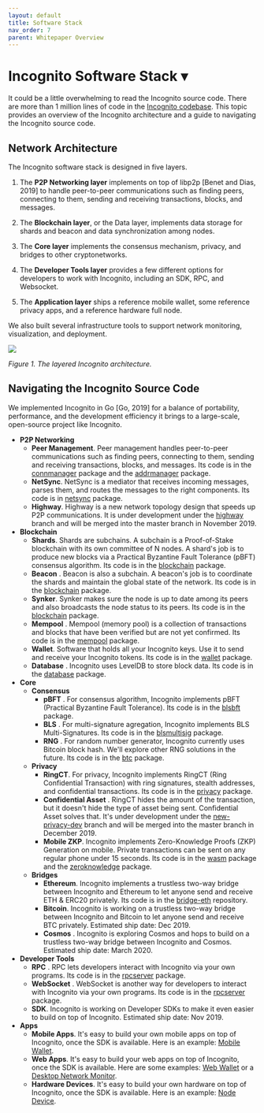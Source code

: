 ```yaml
---
layout: default
title: Software Stack
nav_order: 7
parent: Whitepaper Overview
---
```


# Incognito Software Stack ▾

It could be a little overwhelming to read the Incognito source code. There are more than 1 million lines of code in the [Incognito codebase](https://github.com/incognitochain). This topic provides an overview of the Incognito architecture and a guide to navigating the Incognito source code.

## Network Architecture

The Incognito software stack is designed in five layers.

1. The **P2P Networking layer** implements on top of libp2p [Benet and Dias, 2019] to handle peer-to-peer communications such as finding peers, connecting to them, sending and receiving transactions, blocks, and messages.

2. The **Blockchain layer**, or the Data layer, implements data storage for shards and beacon and data synchronization among nodes.

3. The **Core layer** implements the consensus mechanism, privacy, and bridges to other cryptonetworks.

4. The **Developer Tools layer** provides a few different options for developers to work with Incognito, including an SDK, RPC, and Websocket.

5. The **Application layer** ships a reference mobile wallet, some reference privacy apps, and a reference hardware full node.

We also built several infrastructure tools to support network monitoring, visualization, and deployment.

![](https://we.incognito.org/uploads/default/original/1X/e6b7dc9937de229953b1c9056896e8c1641da36d.png) 

*Figure 1. The layered Incognito architecture.*


## Navigating the Incognito Source Code

We implemented Incognito in Go [Go, 2019] for a balance of portability, performance, and the development efficiency it brings to a large-scale, open-source project like Incognito.

* **P2P Networking**
  * **Peer Management**. Peer management handles peer-to-peer communications such as finding peers, connecting to them, sending and receiving transactions, blocks, and messages. Its code is in the [connmanager](https://github.com/incognitochain/incognito-chain/tree/master/connmanager) package and the [addrmanager](https://github.com/incognitochain/incognito-chain/tree/master/addrmanager) package.
  * **NetSync**. NetSync is a mediator that receives incoming messages, parses them, and routes the messages to the right components. Its code is in [netsync](https://github.com/incognitochain/incognito-chain/tree/master/netsync) package.
  * **Highway**. Highway is a new network topology design that speeds up P2P communications. It is under development under the [highway](https://github.com/incognitochain/incognito-chain/tree/highway) branch and will be merged into the master branch in November 2019.
* **Blockchain**
  * **Shards**. Shards are subchains. A subchain is a Proof-of-Stake blockchain with its own committee of N nodes. A shard's job is to produce new blocks via a Practical Byzantine Fault Tolerance (pBFT) consensus algorithm. Its code is in the [blockchain](https://github.com/incognitochain/incognito-chain/tree/master/blockchain) package.
  * **Beacon** . Beacon is also a subchain. A beacon's job is to coordinate the shards and maintain the global state of the network. Its code is in the [blockchain](https://github.com/incognitochain/incognito-chain/tree/master/blockchain) package.
  * **Synker**. Synker makes sure the node is up to date among its peers and also broadcasts the node status to its peers. Its code is in the [blockchain](https://github.com/incognitochain/incognito-chain/tree/master/blockchain) package.
  * **Mempool** . Mempool (memory pool) is a collection of transactions and blocks that have been verified but are not yet confirmed. Its code is in the [mempool](https://github.com/incognitochain/incognito-chain/tree/master/mempool) package.
  * **Wallet**. Software that holds all your Incognito keys. Use it to send and receive your Incognito tokens. Its code is in the [wallet](https://github.com/incognitochain/incognito-chain/tree/master/wallet) package.
  * **Database** . Incognito uses LevelDB to store block data. Its code is in the [database](https://github.com/incognitochain/incognito-chain/tree/master/database) package.
* **Core**
  * **Consensus**
    * **pBFT** . For consensus algorithm, Incognito implements pBFT (Practical Byzantine Fault Tolerance). Its code is in the [blsbft](https://github.com/incognitochain/incognito-chain/tree/master/consensus/blsbft) package.
    * **BLS** . For multi-signature agregation, Incognito implements BLS Multi-Signatures. Its code is in the [blsmultisig](https://github.com/incognitochain/incognito-chain/tree/master/consensus/signatureschemes/blsmultisig) package.
    * **RNG** . For random number generator, Incognito currently uses Bitcoin block hash. We'll explore other RNG solutions in the future. Its code is in the [btc](https://github.com/incognitochain/incognito-chain/tree/master/blockchain/btc) package.
  * **Privacy**
    * **RingCT**. For privacy, Incognito implements RingCT (Ring Confidential Transaction) with ring signatures, stealth addresses, and confidential transactions. Its code is in the [privacy](https://github.com/incognitochain/incognito-chain/tree/master/privacy) package.
    * **Confidential Asset** . RingCT hides the amount of the transaction, but it doesn't hide the type of asset being sent. Confidential Asset solves that. It's under development under the [new-privacy-dev](https://github.com/incognitochain/incognito-chain/tree/new-privacy-dev) branch and will be merged into the master branch in December 2019.
    * **Mobile ZKP**. Incognito implements Zero-Knowledge Proofs (ZKP) Generation on mobile. Private transactions can be sent on any regular phone under 15 seconds. Its code is in the [wasm](https://github.com/incognitochain/incognito-chain/tree/master/privacy/wasm) package and the [zeroknowledge](https://github.com/incognitochain/incognito-chain/tree/master/privacy/zeroknowledge) package.
  * **Bridges**
    * **Ethereum**. Incognito implements a trustless two-way bridge between Incognito and Ethereum to let anyone send and receive ETH & ERC20 privately. Its code is in the [bridge-eth](https://github.com/incognitochain/bridge-eth) repository.
    * **Bitcoin**. Incognito is working on a trustless two-way bridge between Incognito and Bitcoin to let anyone send and receive BTC privately. Estimated ship date: Dec 2019.
    * **Cosmos** . Incognito is exploring Cosmos and hops to build on a trustless two-way bridge between Incognito and Cosmos. Estimated ship date: March 2020.
* **Developer Tools**
  * **RPC** . RPC lets developers interact with Incognito via your own programs. Its code is in the [rpcserver](https://github.com/incognitochain/incognito-chain/tree/master/rpcserver) package.
  * **WebSocket** . WebSocket is another way for developers to interact with Incognito via your own programs. Its code is in the [rpcserver](https://github.com/incognitochain/incognito-chain/tree/master/rpcserver) package.
  * **SDK**. Incognito is working on Developer SDKs to make it even easier to build on top of Incognito. Estimated ship date: Nov 2019.
* **Apps**
  * **Mobile Apps**. It's easy to build your own mobile apps on top of Incognito, once the SDK is available. Here is an example: [Mobile Wallet](https://github.com/incognitochain/incognito-chain-wallet-client-app).
  * **Web Apps**. It's easy to build your web apps on top of Incognito, once the SDK is available. Here are some examples: [Web Wallet](https://github.com/incognitochain/incognito-chain-wallet-client-2) or a [Desktop Network Monitor](https://github.com/incognitochain/incognito-monitor).
  * **Hardware Devices**. It's easy to build your own hardware on top of Incognito, once the SDK is available. Here is an example: [Node Device](https://github.com/incognitochain/incognito-node).